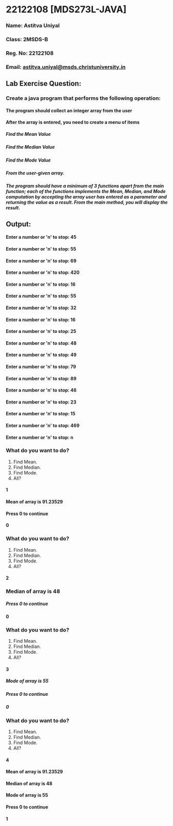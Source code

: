 # 22122108 [MDS273L-JAVA]

### Name: Astitva Uniyal
### Class: 2MSDS-B
### Reg. No: 22122108
### Email: astitva.uniyal@msds.christuniversity.in

## Lab Exercise Question:
### Create a java program that performs the following operation:
#### The program should collect an integer array from the user
#### After the array is entered, you need to create a menu of items
##### Find the Mean Value
##### Find the Median Value
##### Find the Mode Value
##### From the user-given array.
##### The program should have a minimum of 3 functions apart from the main function; each of the functions implements the Mean, Median, and Mode computation by accepting the array user has entered as a parameter and returning the value as a result. From the main method, you will display the result.

## Output:
#### Enter a number or 'n' to stop: 45
#### Enter a number or 'n' to stop: 55
#### Enter a number or 'n' to stop: 69
#### Enter a number or 'n' to stop: 420
#### Enter a number or 'n' to stop: 16
#### Enter a number or 'n' to stop: 55
#### Enter a number or 'n' to stop: 32
#### Enter a number or 'n' to stop: 16
#### Enter a number or 'n' to stop: 25
#### Enter a number or 'n' to stop: 48
#### Enter a number or 'n' to stop: 49
#### Enter a number or 'n' to stop: 79
#### Enter a number or 'n' to stop: 89
#### Enter a number or 'n' to stop: 46
#### Enter a number or 'n' to stop: 23
#### Enter a number or 'n' to stop: 15
#### Enter a number or 'n' to stop: 469
#### Enter a number or 'n' to stop: n
### What do you want to do?
 1. Find Mean.
 2. Find Median.
 3. Find Mode.
 4. All?
#### 1
#### Mean of array is 91.23529
#### Press 0 to continue
#### 0
### What do you want to do?
 1. Find Mean.
 2. Find Median.
 3. Find Mode.
 4. All?
#### 2
### Median of array is 48
##### Press 0 to continue
#### 0
### What do you want to do?
 1. Find Mean.
 2. Find Median.
 3. Find Mode.
 4. All?
#### 3
##### Mode of array is 55
##### Press 0 to continue
##### 0
### What do you want to do?
 1. Find Mean.
 2. Find Median.
 3. Find Mode.
 4. All?
#### 4
#### Mean of array is 91.23529
#### Median of array is 48
#### Mode of array is 55
#### Press 0 to continue
#### 1